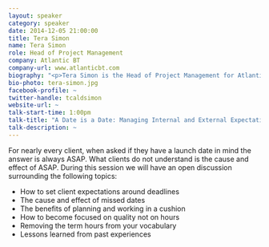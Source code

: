 ```yaml
---
layout: speaker
category: speaker
date: 2014-12-05 21:00:00
title: Tera Simon
name: Tera Simon
role: Head of Project Management
company: Atlantic BT
company-url: www.atlanticbt.com
biography: "<p>Tera Simon is the Head of Project Management for Atlantic Business Technology in Raleigh, NC. She has over 10 years of Project Management experience, responsible for managing all aspects of web to include gaming, mobile, web  and custom software development. Since becoming the Head of Project Management for the Atlantic BT team, Tera has helped define and implement the ABT PM process within the PMO, while doubling the size of the department. Her attention to detail and grasp of usability empower her to see projects evolve on schedule and within scope, while achieving the high level of quality that she is recognized for delivering.  Tera has the ability to combine traditional graphic design awareness and new media technologies with classic sensibilities, and apply this not just to her clients' projects, but also to her team.</p><p>When Tera isn't sprinting from meeting to meeting, she can be found supporting her local breweries, traveling, and educating anyone that will listen on why football is the greatest sport around.</p>"
bio-photo: tera-simon.jpg
facebook-profile: ~
twitter-handle: tcaldsimon
website-url: ~
talk-start-time: 1:00pm
talk-title: "A Date is a Date: Managing Internal and External Expectations"
talk-description: ~
---
```


For nearly every client, when asked if they have a launch date in mind the answer is always ASAP. What clients do not understand is the cause and effect of ASAP. During this session we will have an open discussion surrounding the following topics:

- How to set client expectations around deadlines
- The cause and effect of missed dates
- The benefits of planning and working in a cushion
- How to become focused on quality not on hours
- Removing the term hours from your vocabulary
- Lessons learned from past experiences